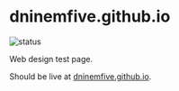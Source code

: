# dninemfive.github.io
![status](https://img.shields.io/website?down_color=orange&down_message=offline&up_color=brightgreen&up_message=online&url=https%3A%2F%2Fdninemfive.github.io.svg)

Web design test page.

Should be live at [dninemfive.github.io](https://dninemfive.github.io).